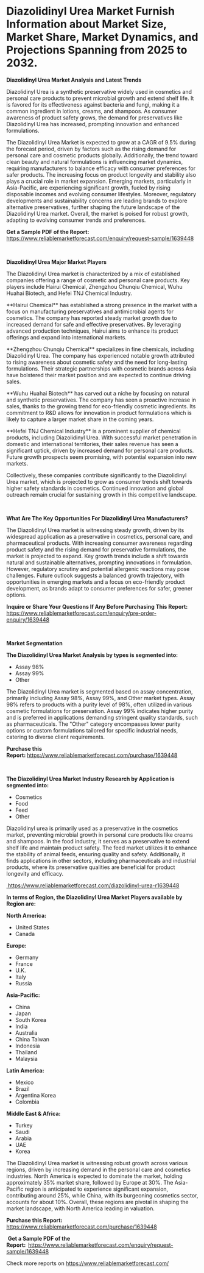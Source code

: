 <p><h1>Diazolidinyl Urea Market Furnish Information about Market Size, Market Share, Market Dynamics, and Projections Spanning from 2025 to 2032.</h1></p><p><strong>Diazolidinyl Urea Market Analysis and Latest Trends</strong></p>
<p><p>Diazolidinyl Urea is a synthetic preservative widely used in cosmetics and personal care products to prevent microbial growth and extend shelf life. It is favored for its effectiveness against bacteria and fungi, making it a common ingredient in lotions, creams, and shampoos. As consumer awareness of product safety grows, the demand for preservatives like Diazolidinyl Urea has increased, prompting innovation and enhanced formulations.</p><p>The Diazolidinyl Urea Market is expected to grow at a CAGR of 9.5% during the forecast period, driven by factors such as the rising demand for personal care and cosmetic products globally. Additionally, the trend toward clean beauty and natural formulations is influencing market dynamics, requiring manufacturers to balance efficacy with consumer preferences for safer products. The increasing focus on product longevity and stability also plays a crucial role in market expansion. Emerging markets, particularly in Asia-Pacific, are experiencing significant growth, fueled by rising disposable incomes and evolving consumer lifestyles. Moreover, regulatory developments and sustainability concerns are leading brands to explore alternative preservatives, further shaping the future landscape of the Diazolidinyl Urea market. Overall, the market is poised for robust growth, adapting to evolving consumer trends and preferences.</p></p>
<p><strong>Get a Sample PDF of the Report:&nbsp;</strong> <a href="https://www.reliablemarketforecast.com/enquiry/request-sample/1639448?utm_campaign=2533&utm_medium=2&utm_source=Github&utm_content=ia&utm_term=02042025&utm_id=diazolidinyl-urea">https://www.reliablemarketforecast.com/enquiry/request-sample/1639448</a></p>
<p>&nbsp;</p>
<p><strong>Diazolidinyl Urea Major Market Players</strong></p>
<p><p>The Diazolidinyl Urea market is characterized by a mix of established companies offering a range of cosmetic and personal care products. Key players include Hairui Chemical, Zhengzhou Chunqiu Chemical, Wuhu Huahai Biotech, and Hefei TNJ Chemical Industry.</p><p>**Hairui Chemical** has established a strong presence in the market with a focus on manufacturing preservatives and antimicrobial agents for cosmetics. The company has reported steady market growth due to increased demand for safe and effective preservatives. By leveraging advanced production techniques, Hairui aims to enhance its product offerings and expand into international markets.</p><p>**Zhengzhou Chunqiu Chemical** specializes in fine chemicals, including Diazolidinyl Urea. The company has experienced notable growth attributed to rising awareness about cosmetic safety and the need for long-lasting formulations. Their strategic partnerships with cosmetic brands across Asia have bolstered their market position and are expected to continue driving sales.</p><p>**Wuhu Huahai Biotech** has carved out a niche by focusing on natural and synthetic preservatives. The company has seen a proactive increase in sales, thanks to the growing trend for eco-friendly cosmetic ingredients. Its commitment to R&D allows for innovation in product formulations which is likely to capture a larger market share in the coming years.</p><p>**Hefei TNJ Chemical Industry** is a prominent supplier of chemical products, including Diazolidinyl Urea. With successful market penetration in domestic and international territories, their sales revenue has seen a significant uptick, driven by increased demand for personal care products. Future growth prospects seem promising, with potential expansion into new markets.</p><p>Collectively, these companies contribute significantly to the Diazolidinyl Urea market, which is projected to grow as consumer trends shift towards higher safety standards in cosmetics. Continued innovation and global outreach remain crucial for sustaining growth in this competitive landscape.</p></p>
<p>&nbsp;</p>
<p><strong>What Are The Key Opportunities For Diazolidinyl Urea Manufacturers?</strong></p>
<p><p>The Diazolidinyl Urea market is witnessing steady growth, driven by its widespread application as a preservative in cosmetics, personal care, and pharmaceutical products. With increasing consumer awareness regarding product safety and the rising demand for preservative formulations, the market is projected to expand. Key growth trends include a shift towards natural and sustainable alternatives, prompting innovations in formulation. However, regulatory scrutiny and potential allergenic reactions may pose challenges. Future outlook suggests a balanced growth trajectory, with opportunities in emerging markets and a focus on eco-friendly product development, as brands adapt to consumer preferences for safer, greener options.</p></p>
<p><strong>Inquire or Share Your Questions If Any Before Purchasing This Report:</strong> <a href="https://www.reliablemarketforecast.com/enquiry/pre-order-enquiry/1639448?utm_campaign=2533&utm_medium=2&utm_source=Github&utm_content=ia&utm_term=02042025&utm_id=diazolidinyl-urea">https://www.reliablemarketforecast.com/enquiry/pre-order-enquiry/1639448</a></p>
<p>&nbsp;</p>
<p><strong>Market Segmentation</strong></p>
<p><strong>The Diazolidinyl Urea Market Analysis by types is segmented into:</strong></p>
<p><ul><li>Assay 98%</li><li>Assay 99%</li><li>Other</li></ul></p>
<p><p>The Diazolidinyl Urea market is segmented based on assay concentration, primarily including Assay 98%, Assay 99%, and Other market types. Assay 98% refers to products with a purity level of 98%, often utilized in various cosmetic formulations for preservation. Assay 99% indicates higher purity and is preferred in applications demanding stringent quality standards, such as pharmaceuticals. The "Other" category encompasses lower purity options or custom formulations tailored for specific industrial needs, catering to diverse client requirements.</p></p>
<p><strong>Purchase this Report:&nbsp;</strong><a href="https://www.reliablemarketforecast.com/purchase/1639448?utm_campaign=2533&utm_medium=2&utm_source=Github&utm_content=ia&utm_term=02042025&utm_id=diazolidinyl-urea">https://www.reliablemarketforecast.com/purchase/1639448</a></p>
<p>&nbsp;</p>
<p><strong>The Diazolidinyl Urea Market Industry Research by Application is segmented into:</strong></p>
<p><ul><li>Cosmetics</li><li>Food</li><li>Feed</li><li>Other</li></ul></p>
<p><p>Diazolidinyl urea is primarily used as a preservative in the cosmetics market, preventing microbial growth in personal care products like creams and shampoos. In the food industry, it serves as a preservative to extend shelf life and maintain product safety. The feed market utilizes it to enhance the stability of animal feeds, ensuring quality and safety. Additionally, it finds applications in other sectors, including pharmaceuticals and industrial products, where its preservative qualities are beneficial for product longevity and efficacy.</p></p>
<p><a href="https://www.reliablemarketforecast.com/diazolidinyl-urea-r1639448?utm_campaign=2533&utm_medium=2&utm_source=Github&utm_content=ia&utm_term=02042025&utm_id=diazolidinyl-urea">&nbsp;https://www.reliablemarketforecast.com/diazolidinyl-urea-r1639448</a></p>
<p><strong>In terms of Region, the Diazolidinyl Urea Market Players available by Region are:</strong></p>
<p>
    <p> <strong> North America: </strong>
        <ul>
            <li>United States</li>
            <li>Canada</li>
        </ul>
        </p> 
    <p> <strong> Europe: </strong>
        <ul>
            <li>Germany</li>
            <li>France</li>
            <li>U.K.</li>
            <li>Italy</li>
            <li>Russia</li>
        </ul>
        </p> 
    <p> <strong> Asia-Pacific: </strong>
        <ul>
            <li>China</li>
            <li>Japan</li>
            <li>South Korea</li>
            <li>India</li>
            <li>Australia</li>
            <li>China Taiwan</li>
            <li>Indonesia</li>
            <li>Thailand</li>
            <li>Malaysia</li>
        </ul>
        </p> 
    <p> <strong> Latin America: </strong>
        <ul>
            <li>Mexico</li>
            <li>Brazil</li>
            <li>Argentina Korea</li>
            <li>Colombia</li>
        </ul>
        </p> 
    <p> <strong> Middle East & Africa: </strong>
        <ul>
            <li>Turkey</li>
            <li>Saudi</li>
            <li>Arabia</li>
            <li>UAE</li>
            <li>Korea</li>
        </ul>
    </p>
    </p>
<p><p>The Diazolidinyl Urea market is witnessing robust growth across various regions, driven by increasing demand in the personal care and cosmetics industries. North America is expected to dominate the market, holding approximately 35% market share, followed by Europe at 30%. The Asia-Pacific region is anticipated to experience significant expansion, contributing around 25%, while China, with its burgeoning cosmetics sector, accounts for about 10%. Overall, these regions are pivotal in shaping the market landscape, with North America leading in valuation.</p></p>
<p><strong>Purchase this Report: </strong><a href="https://www.reliablemarketforecast.com/purchase/1639448?utm_campaign=2533&utm_medium=2&utm_source=Github&utm_content=ia&utm_term=02042025&utm_id=diazolidinyl-urea">https://www.reliablemarketforecast.com/purchase/1639448</a></p>
<p>&nbsp;<strong>Get a Sample PDF of the Report:&nbsp;&nbsp;</strong><a href="https://www.reliablemarketforecast.com/enquiry/request-sample/1639448?utm_campaign=2533&utm_medium=2&utm_source=Github&utm_content=ia&utm_term=02042025&utm_id=diazolidinyl-urea">https://www.reliablemarketforecast.com/enquiry/request-sample/1639448</a></p>
<p><strong></strong></p>
<p>Check more reports on <a href="https://www.reliablemarketforecast.com/?utm_campaign=2533&utm_medium=2&utm_source=Github&utm_content=ia&utm_term=02042025&utm_id=diazolidinyl-urea">https://www.reliablemarketforecast.com/</a></p>